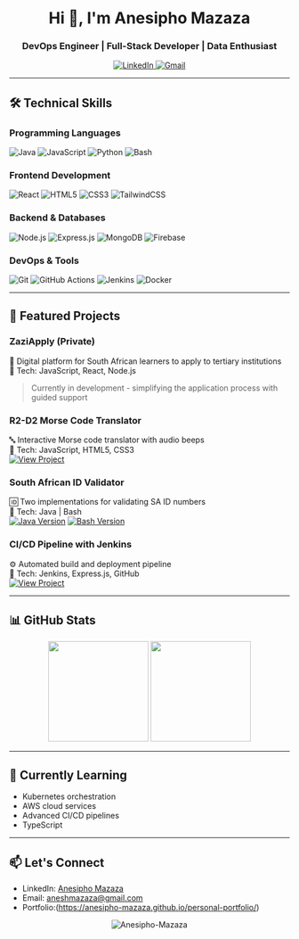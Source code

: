 <h1 align="center">Hi 👋, I'm Anesipho Mazaza</h1>
<h3 align="center">DevOps Engineer | Full-Stack Developer | Data Enthusiast</h3>

<p align="center">
  <a href="https://www.linkedin.com/in/anesipho-mazaza-19a020265/">
    <img src="https://img.shields.io/badge/LinkedIn-0077B5?style=for-the-badge&logo=linkedin&logoColor=white" alt="LinkedIn">
  </a>
  <a href="mailto:aneshmazaza@gmail.com">
    <img src="https://img.shields.io/badge/Gmail-D14836?style=for-the-badge&logo=gmail&logoColor=white" alt="Gmail">
  </a>
</p>

---

## 🛠️ Technical Skills

### **Programming Languages**
![Java](https://img.shields.io/badge/Java-ED8B00?style=for-the-badge&logo=openjdk&logoColor=white)
![JavaScript](https://img.shields.io/badge/JavaScript-F7DF1E?style=for-the-badge&logo=javascript&logoColor=black)
![Python](https://img.shields.io/badge/Python-3776AB?style=for-the-badge&logo=python&logoColor=white)
![Bash](https://img.shields.io/badge/Shell_Script-121011?style=for-the-badge&logo=gnu-bash&logoColor=white)

### **Frontend Development**
![React](https://img.shields.io/badge/React-20232A?style=for-the-badge&logo=react&logoColor=61DAFB)
![HTML5](https://img.shields.io/badge/HTML5-E34F26?style=for-the-badge&logo=html5&logoColor=white)
![CSS3](https://img.shields.io/badge/CSS3-1572B6?style=for-the-badge&logo=css3&logoColor=white)
![TailwindCSS](https://img.shields.io/badge/Tailwind_CSS-38B2AC?style=for-the-badge&logo=tailwind-css&logoColor=white)

### **Backend & Databases**
![Node.js](https://img.shields.io/badge/Node.js-43853D?style=for-the-badge&logo=node.js&logoColor=white)
![Express.js](https://img.shields.io/badge/Express.js-404D59?style=for-the-badge)
![MongoDB](https://img.shields.io/badge/MongoDB-4EA94B?style=for-the-badge&logo=mongodb&logoColor=white)
![Firebase](https://img.shields.io/badge/Firebase-039BE5?style=for-the-badge&logo=Firebase&logoColor=white)

### **DevOps & Tools**
![Git](https://img.shields.io/badge/Git-F05032?style=for-the-badge&logo=git&logoColor=white)
![GitHub Actions](https://img.shields.io/badge/GitHub_Actions-2088FF?style=for-the-badge&logo=github-actions&logoColor=white)
![Jenkins](https://img.shields.io/badge/Jenkins-D24939?style=for-the-badge&logo=Jenkins&logoColor=white)
![Docker](https://img.shields.io/badge/Docker-2CA5E0?style=for-the-badge&logo=docker&logoColor=white)

---

## 🚀 Featured Projects

### **ZaziApply (Private)**
📌 Digital platform for South African learners to apply to tertiary institutions  
🔧 Tech: JavaScript, React, Node.js  
> Currently in development - simplifying the application process with guided support

### **R2-D2 Morse Code Translator**
🔤 Interactive Morse code translator with audio beeps  
🔧 Tech: JavaScript, HTML5, CSS3  
[![View Project](https://img.shields.io/badge/View_Project-181717?style=for-the-badge&logo=github&logoColor=white)](https://github.com/Anesipho-Mazaza/R2-D2-Morse-Code-Translator)

### **South African ID Validator**
🆔 Two implementations for validating SA ID numbers  
🔧 Tech: Java | Bash  
[![Java Version](https://img.shields.io/badge/Java_Version-181717?style=for-the-badge&logo=github&logoColor=white)](https://github.com/Anesipho-Mazaza/sa-id-validation)
[![Bash Version](https://img.shields.io/badge/Bash_Version-181717?style=for-the-badge&logo=github&logoColor=white)](https://github.com/Anesipho-Mazaza/S.A.ID-Validation)

### **CI/CD Pipeline with Jenkins**
⚙️ Automated build and deployment pipeline  
🔧 Tech: Jenkins, Express.js, GitHub  
[![View Project](https://img.shields.io/badge/View_Project-181717?style=for-the-badge&logo=github&logoColor=white)](https://github.com/Anesipho-Mazaza/express-jenkins-pipeline-)

---

## 📊 GitHub Stats

<div align="center">
  <img height="180em" src="https://github-readme-stats.vercel.app/api?username=Anesipho-Mazaza&show_icons=true&theme=github_dark&include_all_commits=true&count_private=true"/>
  <img height="180em" src="https://github-readme-stats.vercel.app/api/top-langs/?username=Anesipho-Mazaza&layout=compact&langs_count=10&theme=github_dark"/>
</div>

---

## 🌱 Currently Learning
- Kubernetes orchestration
- AWS cloud services
- Advanced CI/CD pipelines
- TypeScript

---

## 📫 Let's Connect
- LinkedIn: [Anesipho Mazaza](https://www.linkedin.com/in/anesipho-mazaza-19a020265/)
- Email: [aneshmazaza@gmail.com](mailto:aneshmazaza@gmail.com)
- Portfolio:(https://anesipho-mazaza.github.io/personal-portfolio/)

<p align="center">
  <img src="https://komarev.com/ghpvc/?username=Anesipho-Mazaza&label=Profile%20views&color=0e75b6&style=flat" alt="Anesipho-Mazaza" /> 
</p>
